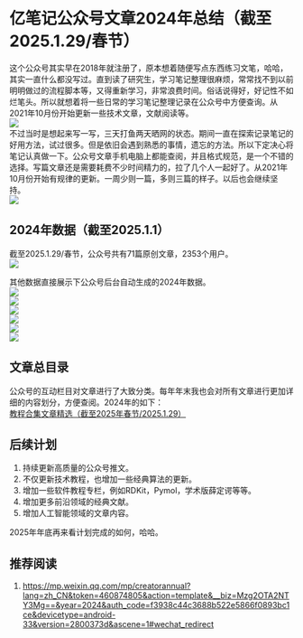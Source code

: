 # 亿笔记公众号文章2024年总结（截至2025.1.29/春节）
这个公众号其实早在2018年就注册了，原本想着随便写点东西练习文笔，哈哈，其实一直什么都没写过。直到读了研究生，学习笔记整理很麻烦，常常找不到以前明明做过的流程脚本等，又得重新学习，非常浪费时间。俗话说得好，好记性不如烂笔头。所以就想着将一些日常的学习笔记整理记录在公众号中方便查询。从2021年10月份开始更新一些技术文章，文献阅读等。  
![](亿笔记公众号文章2024年度总结/亿笔记公众号文章2024年度总结_2025-01-26-11-05-47.png)  
不过当时是想起来写一写，三天打鱼两天晒网的状态。期间一直在探索记录笔记的好用方法，试过很多。但是依旧会遇到熟悉的事情，遗忘的方法。所以下定决心将笔记认真做一下。公众号文章手机电脑上都能查阅，并且格式规范，是一个不错的选择。写篇文章还是需要耗费不少时间精力的，拉了几个人一起好了。从2021年10月份开始有规律的更新。一周少则一篇，多则三篇的样子。以后也会继续坚持。  
![](亿笔记公众号文章2024年度总结/亿笔记公众号文章2024年度总结_2025-01-26-11-21-29.png)  
## 2024年数据（截至2025.1.1）
截至2025.1.29/春节，公众号共有71篇原创文章，2353个用户。  
![](亿笔记公众号文章2024年度总结/亿笔记公众号文章2024年度总结_2025-01-26-11-22-32.png)  

其他数据直接展示下公众号后台自动生成的2024年数据。  
![](亿笔记公众号文章2024年度总结/亿笔记公众号文章2024年度总结_2025-01-26-11-31-15.png)  
![](亿笔记公众号文章2024年度总结/亿笔记公众号文章2024年度总结_2025-01-26-11-31-29.png)  
![](亿笔记公众号文章2024年度总结/亿笔记公众号文章2024年度总结_2025-01-26-11-31-43.png)  
![](亿笔记公众号文章2024年度总结/亿笔记公众号文章2024年度总结_2025-01-26-11-31-57.png)  
![](亿笔记公众号文章2024年度总结/亿笔记公众号文章2024年度总结_2025-01-26-11-32-20.png)  
![](亿笔记公众号文章2024年度总结/亿笔记公众号文章2024年度总结_2025-01-26-11-32-37.png)  
## 文章总目录
公众号的互动栏目对文章进行了大致分类。每年年末我也会对所有文章进行更加详细的内容划分，方便查阅。2024年的如下：  
[教程合集文章精选（截至2025年春节/2025.1.29）](https://mp.weixin.qq.com/s/YzvvgaE8RYmaVlZDT3Vp-Q)  
[]()  
## 后续计划
1. 持续更新高质量的公众号推文。  
2. 不仅更新技术教程，也增加一些经典算法的更新。  
3. 增加一些软件教程专栏，例如RDKit，Pymol，学术版薛定谔等等。  
4. 增加更多前沿领域的经典文献。  
5. 增加人工智能领域的文章内容。  

2025年年底再来看计划完成的如何，哈哈。   
## 推荐阅读
1. https://mp.weixin.qq.com/mp/creatorannual?lang=zh_CN&token=460874805&action=template&__biz=Mzg2OTA2NTY3Mg==&year=2024&auth_code=f3938c44c3688b522e5866f0893bc1ce&devicetype=android-33&version=2800373d&ascene=1#wechat_redirect  